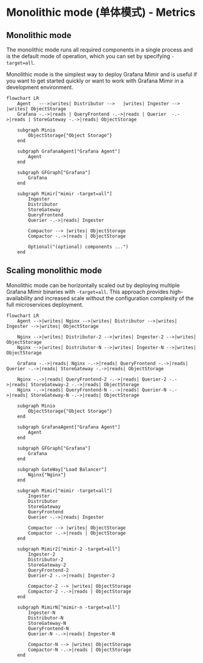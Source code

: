 # Monolithic mode (单体模式) - Metrics

## Monolithic mode

The monolithic mode runs all required components in a single process and is the default mode of operation, which you can set by specifying `-target=all`.

Monolithic mode is the simplest way to deploy Grafana Mimir and is useful if you want to get started quickly or want to work with Grafana Mimir in a development environment.

```mermaid
flowchart LR
    Agent   --->|writes| Distributor -->   |writes| Ingester --> |writes| ObjectStorage
    Grafana -.->|reads | QueryFrontend -.->|reads | Querier  -.->|reads | StoreGateway -.->|reads| ObjectStorage

    subgraph Minio
        ObjectStorage{"Object Storage"}
    end

    subgraph GrafanaAgent["Grafana Agent"]
        Agent
    end

    subgraph GFGraph["Grafana"]
        Grafana
    end

    subgraph Mimir["mimir -target=all"]
        Ingester
        Distributor
        StoreGateway
        QueryFrontend
        Querier -.->|reads| Ingester
        
        Compactor --> |writes| ObjectStorage
        Compactor -.->|reads | ObjectStorage
        
        Optional("(optional) components ...")
    end

```
## Scaling monolithic mode

Monolithic mode can be horizontally scaled out by deploying multiple Grafana Mimir binaries with `-target=all`. This approach provides high-availability and increased scale without the configuration complexity of the full microservices deployment.

```mermaid
flowchart LR
    Agent -->|writes| Nginx -->|writes| Distributor -->|writes| Ingester -->|writes| ObjectStorage
    
    Nginx -->|writes| Distributor-2 -->|writes| Ingester-2 -->|writes| ObjectStorage
    Nginx -->|writes| Distributor-N -->|writes| Ingester-N -->|writes| ObjectStorage
    
    Grafana -.->|reads| Nginx -.->|reads| QueryFrontend -.->|reads| Querier -.->|reads| StoreGateway -.->|reads| ObjectStorage
    
    Nginx -.->|reads| QueryFrontend-2 -.->|reads| Querier-2 -.->|reads| StoreGateway-2 -.->|reads| ObjectStorage
    Nginx -.->|reads| QueryFrontend-N -.->|reads| Querier-N -.->|reads| StoreGateway-N -.->|reads| ObjectStorage

    subgraph Minio
        ObjectStorage{"Object Storage"}
    end

    subgraph GrafanaAgent["Grafana Agent"]
        Agent
    end

    subgraph GFGraph["Grafana"]
        Grafana
    end

    subgraph GateWay["Load Balancer"]
        Nginx{"Nginx"}
    end

    subgraph Mimir["mimir -target=all"]
        Ingester
        Distributor
        StoreGateway
        QueryFrontend
        Querier -.->|reads| Ingester
        
        Compactor --> |writes| ObjectStorage
        Compactor -.->|reads | ObjectStorage
    end

    subgraph Mimir2["mimir-2 -target=all"]
        Ingester-2
        Distributor-2
        StoreGateway-2
        QueryFrontend-2
        Querier-2 -.->|reads| Ingester-2
        
        Compactor-2 --> |writes| ObjectStorage
        Compactor-2 -.->|reads | ObjectStorage
    end

    subgraph MimirN["mimir-n -target=all"]
        Ingester-N
        Distributor-N
        StoreGateway-N
        QueryFrontend-N
        Querier-N -.->|reads| Ingester-N
        
        Compactor-N --> |writes| ObjectStorage
        Compactor-N -.->|reads | ObjectStorage
    end
```